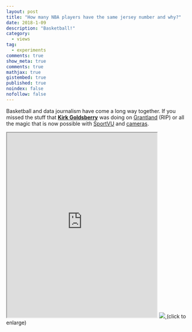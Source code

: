 ```yaml
---
layout: post
title: "How many NBA players have the same jersey number and why?"
date: 2018-1-09
description: "Basketball!"
category:
  - views
tag:
  - experiments
comments: true
show_meta: true
comments: true
mathjax: true
gistembed: true
published: true
noindex: false
nofollow: false
---
```

Basketball and data journalism have come a long way together. If you missed the stuff that [**Kirk Goldsberry**]() was doing on [Grantland]() (RIP) or all the magic that is now possible with [SportVU](https://www.youtube.com/watch?v=jOQEl_tkEwE) and [cameras](https://news.usc.edu/70358/you-call-the-shots-on-the-video-board-thanks-to-usc-computer-scientists/).

<!--more-->

<iframe width="405px" height="500px" src="https://docs.google.com/spreadsheets/d/e/2PACX-1vSsg0IaOY9n15wPfwUD-61WSxcv4nbzhcnJ6wrrBrAvv5CD7hUL47qihrXgAq3E2Avhkt8jmGYViDx2/pubhtml?widget=true&amp;headers=false"></iframe>

<a href="https://damianobacci.github.io/images/media/nba-numbers.svg" target="_blank">
<img src="https://damianobacci.github.io/images/media/nba-numbers.svg">
</a> (click to enlarge)
